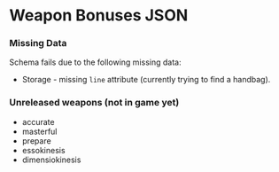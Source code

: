 # Weapon Bonuses JSON

### Missing Data
Schema fails due to the following missing data:
- Storage - missing `line` attribute (currently trying to find a handbag).

### Unreleased weapons (not in game yet)
- accurate
- masterful
- prepare
- essokinesis
- dimensiokinesis
